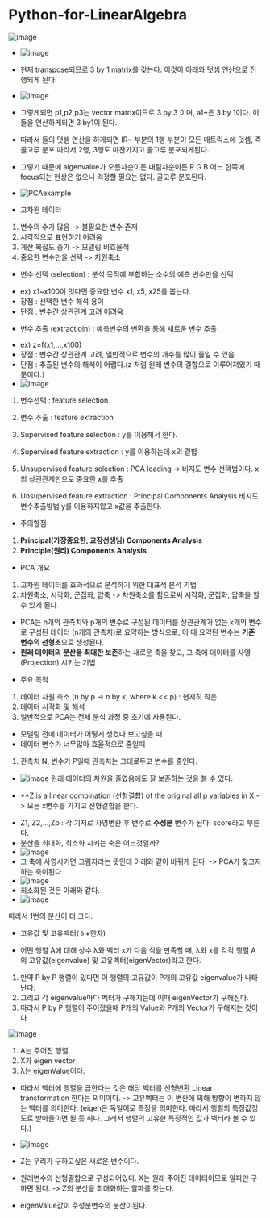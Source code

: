 # Python-for-LinearAlgebra

![image](https://user-images.githubusercontent.com/76835313/142559925-a2803149-63f1-47d1-9593-13ba3fda6bb6.png)

- ![image](https://user-images.githubusercontent.com/76835313/142559972-1ba60017-8a2d-4bf5-8c03-fc4f4db19490.png)
- 현재 transpose되므로 3 by 1 matrix를 갖는다. 이것이 아래와 덧셈 연산으로 진행되게 된다.
- ![image](https://user-images.githubusercontent.com/76835313/142560029-2630a60c-31dd-49c3-9571-f782caeed90a.png)
- 그렇게되면 p1,p2,p3는 vector matrix이므로 3 by 3 이며, a1~은 3 by 1이다. 이 둘을 연산하게되면 3 by1이 된다. 

- 따라서 둘의 덧셈 연산을 하게되면 IR~ 부분의 1행 부분이  모든 매트릭스에 덧셈, 즉 골고루 분포 따라서 2행, 3행도 마찬가지고 골고루 분포되게된다.
- 그렇기 때문에 aigenvalue가 오름차순이든 내림차순이든 R G B 어느 한쪽에 focus되는 현상은 없으니 걱정할 필요는 없다. 골고루 분포된다.

- ![PCAexample](https://user-images.githubusercontent.com/76835313/142560315-67add0ca-29b7-44ad-917e-a22f61856677.gif)
* 고차원 데이터
1. 변수의 수가 많음 -> 불필요한 변수 존재
2. 시각적으로 표현하기 어려움
3. 계산 복잡도 증가 -> 모델링 비효율적
4. 중요한 변수만을 선택 -> 차원축소

* 변수 선택 (selection) : 분석 목적에 부합하는 소수의 예측 변수만을 선택
- ex) x1~x100이 잇다면 중요한 변수 x1, x5, x25를 뽑는다.
- 장점 : 선택한 변수 해석 용이
- 단점 : 변수간 상관관계 고려 어려움 

* 변수 추출 (extractioin) : 예측변수의 변환을 통해 새로운 변수 추출
- ex) z=f(x1,...,x100)
- 장점 : 변수간 상관관계 고려, 일반적으로 변수의 개수를 많이 줄일 수 있음
- 단점 : 추출된 변수의 해석이 어렵다.(z 처럼 원래 변수의 결합으로 이루어져있기 때문이다.)
- ![image](https://user-images.githubusercontent.com/76835313/142571002-2fc5a921-a494-43fd-b6b5-02f444a3f4ec.png)
1. 변수선택 : feature selection
2. 변수 추출 : feature extraction

1. Supervised feature selection : y를 이용해서 한다.
2. Supervised feature extraction : y를 이용하는데 x의 결합
3. Unsupervised feature selection : PCA loading -> 비지도 변수 선택법이다. x의 상관관계만으로 중요한 x를 추출 
4. Unsupervised feature extraction  : Principal Components Analysis 비지도 변수추출방법 y를 이용하지않고 x값을 추출한다.

* 주의할점
1. **Principal(가장중요한, 교장선생님) Components Analysis**
2. **Principle(원리) Components Analysis**

* PCA 개요
1. 고차원 데이터를 효과적으로 분석하기 위한 대표적 분석 기법
2. 차원축소, 시각화, 군집화, 압축 -> 차원축소를 함으로써 시각화, 군집화, 압축을 할 수 있게 된다.

- PCA는 n개의 관측치와 p개의 변수로 구성된 데이터를 상관관계가 없는 k개의 변수로 구성된 데이터 (n개의 관측치)로 요약하는 방식으로, 이 때 요약된 변수는 **기존 변수의 선형조**으로 생성된다.
- **원래 데이터의 분산을 최대한 보존**하는 새로운 축을 찾고, 그 축에 데이터를 사영(Projection) 시키는 기법

* 주요 목적
1. 데이터 차원 축소 (n by p -> n by k, where k << p) : 현저히 작은.
2. 데이터 시각화 및 해석
3. 일반적으로 PCA는 전체 분석 과정 중 초기에 사용된다.
- 모델링 전에 데이터가 어떻게 생겼나 보고싶을 때
- 데이터 변수가 너무많아 효율적으로 줄일때

1. 관측치 N, 변수가 P일때 관측치는 그대로두고 변수를 줄인다. 

- ![image](https://user-images.githubusercontent.com/76835313/142572483-d9f8221e-b1d1-46b0-b033-0f965adeba72.png)
원래 데이터의 차원을 줄였음에도 잘 보존하는 것을 볼 수 있다.

* **Z is a linear combination (선형결합) of the original all p variables in X -> 모든 x변수를 가지고 선형결합을 한다. 
- Z1, Z2,...,Zp : 각 기저로 사영변환 후 변수로 **주성분** 변수가 된다. score라고 부른다. 
- 분산을 최대화, 최소화 시키는 축은 어느것일까?
- ![image](https://user-images.githubusercontent.com/76835313/142573648-a30de5af-1653-47b0-91c8-da30e540cd64.png)
- 그 축에 사영시키면 그림자라는 뜻인데 아래와 같이 바뀌게 된다. -> PCA가 찾고자하는 축이된다.
- ![image](https://user-images.githubusercontent.com/76835313/142573740-33eadb20-3de3-4d01-911e-9086b8d0b849.png)
- 최소화된 것은 아래와 같다.
-  ![image](https://user-images.githubusercontent.com/76835313/142573829-0676f84c-b25a-4983-b3cd-1df278f56633.png)

따라서 1번의 분산이 더 크다.  

* 고유값 및 고유벡터(ㅎ+한자)
- 어떤 행렬 A에 대해 상수 λ와 벡터 x가 다음 식을 만족할 때, λ와 x를 각각 행렬 A의 고유값(eigenvalue) 및 고유벡터(eigenVector)라고 한다.
1. 만약 P by P 행렬이 있다면 이 행렬의 고유값이 P개의 고유값 eigenvalue가 나타난다. 
2. 그리고 각 eigenvalue마다 벡터가 구해지는데 이때 eigenVector가 구해진다.
3. 따라서 P by P 행렬이 주어졌을때 P개의 Value와 P개의 Vector가 구해지는 것이다. 

![image](https://user-images.githubusercontent.com/76835313/142574804-df1a311c-0e2b-487d-8d30-2c3a1d3b23b6.png)
1. A는 주어진 행렬
2. X가 eigen vector
3. λ는 eigenValue이다. 

* 따라서 벡터에 행렬을 곱한다는 것은 해당 벡터를 선형변환 Linear transformation 한다는 의미이다. -> 고유벡터는 이 변환에 의해 방향이 변하지 않는 벡터를 의미한다.
(eigen은 독일어로 특징을 의미한다. 따라서 행렬의 특징값정도로 받아들이면 될 듯 하다. 그래서 행렬의 고유한 특징적인 값과 벡터라 볼 수 있다.)

- ![image](https://user-images.githubusercontent.com/76835313/142575214-c7bd1efa-94c8-4510-951a-fb11a87c3763.png)
- Z는 우리가 구하고싶은 새로운 변수이다.
- 원래변수의 선형결합으로 구성되어있다. X는 원래 주어진 데이터이므로 알파만 구하면 된다.
-> Z의 분산을 최대화하는 알파를 찾는다.  

- eigenValue값이 주성분변수의 분산이된다. 
 
